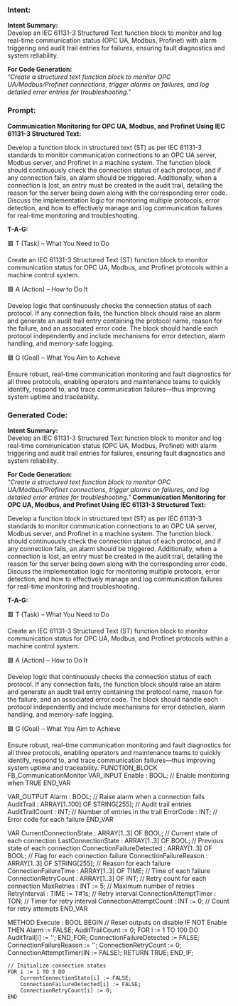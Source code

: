 ### Intent:
**Intent Summary:**  
Develop an IEC 61131-3 Structured Text function block to monitor and log real-time communication status (OPC UA, Modbus, Profinet) with alarm triggering and audit trail entries for failures, ensuring fault diagnostics and system reliability.  

**For Code Generation:**  
*"Create a structured text function block to monitor OPC UA/Modbus/Profinet connections, trigger alarms on failures, and log detailed error entries for troubleshooting."*

### Prompt:
**Communication Monitoring for OPC UA, Modbus, and Profinet Using IEC 61131-3 Structured Text:**

Develop a function block in structured text (ST) as per IEC 61131-3 standards to monitor communication connections to an OPC UA server, Modbus server, and Profinet in a machine system. The function block should continuously check the connection status of each protocol, and if any connection fails, an alarm should be triggered. Additionally, when a connection is lost, an entry must be created in the audit trail, detailing the reason for the server being down along with the corresponding error code. Discuss the implementation logic for monitoring multiple protocols, error detection, and how to effectively manage and log communication failures for real-time monitoring and troubleshooting.

**T-A-G:**

🟥 T (Task) – What You Need to Do

Create an IEC 61131-3 Structured Text (ST) function block to monitor communication status for OPC UA, Modbus, and Profinet protocols within a machine control system.

🟩 A (Action) – How to Do It

Develop logic that continuously checks the connection status of each protocol. If any connection fails, the function block should raise an alarm and generate an audit trail entry containing the protocol name, reason for the failure, and an associated error code. The block should handle each protocol independently and include mechanisms for error detection, alarm handling, and memory-safe logging.

🟦 G (Goal) – What You Aim to Achieve

Ensure robust, real-time communication monitoring and fault diagnostics for all three protocols, enabling operators and maintenance teams to quickly identify, respond to, and trace communication failures—thus improving system uptime and traceability.

### Generated Code:
**Intent Summary:**  
Develop an IEC 61131-3 Structured Text function block to monitor and log real-time communication status (OPC UA, Modbus, Profinet) with alarm triggering and audit trail entries for failures, ensuring fault diagnostics and system reliability.  

**For Code Generation:**  
*"Create a structured text function block to monitor OPC UA/Modbus/Profinet connections, trigger alarms on failures, and log detailed error entries for troubleshooting."*
**Communication Monitoring for OPC UA, Modbus, and Profinet Using IEC 61131-3 Structured Text:**

Develop a function block in structured text (ST) as per IEC 61131-3 standards to monitor communication connections to an OPC UA server, Modbus server, and Profinet in a machine system. The function block should continuously check the connection status of each protocol, and if any connection fails, an alarm should be triggered. Additionally, when a connection is lost, an entry must be created in the audit trail, detailing the reason for the server being down along with the corresponding error code. Discuss the implementation logic for monitoring multiple protocols, error detection, and how to effectively manage and log communication failures for real-time monitoring and troubleshooting.

**T-A-G:**

🟥 T (Task) – What You Need to Do

Create an IEC 61131-3 Structured Text (ST) function block to monitor communication status for OPC UA, Modbus, and Profinet protocols within a machine control system.

🟩 A (Action) – How to Do It

Develop logic that continuously checks the connection status of each protocol. If any connection fails, the function block should raise an alarm and generate an audit trail entry containing the protocol name, reason for the failure, and an associated error code. The block should handle each protocol independently and include mechanisms for error detection, alarm handling, and memory-safe logging.

🟦 G (Goal) – What You Aim to Achieve

Ensure robust, real-time communication monitoring and fault diagnostics for all three protocols, enabling operators and maintenance teams to quickly identify, respond to, and trace communication failures—thus improving system uptime and traceability.
FUNCTION_BLOCK FB_CommunicationMonitor
VAR_INPUT
    Enable : BOOL; // Enable monitoring when TRUE
END_VAR

VAR_OUTPUT
    Alarm : BOOL; // Raise alarm when a connection fails
    AuditTrail : ARRAY[1..100] OF STRING[255]; // Audit trail entries
    AuditTrailCount : INT; // Number of entries in the trail
    ErrorCode : INT; // Error code for each failure
END_VAR

VAR
    CurrentConnectionState : ARRAY[1..3] OF BOOL; // Current state of each connection
    LastConnectionState : ARRAY[1..3] OF BOOL; // Previous state of each connection
    ConnectionFailureDetected : ARRAY[1..3] OF BOOL; // Flag for each connection failure
    ConnectionFailureReason : ARRAY[1..3] OF STRING[255]; // Reason for each failure
    ConnectionFailureTime : ARRAY[1..3] OF TIME; // Time of each failure
    ConnectionRetryCount : ARRAY[1..3] OF INT; // Retry count for each connection
    MaxRetries : INT := 5; // Maximum number of retries
    RetryInterval : TIME := T#1s; // Retry interval
    ConnectionAttemptTimer : TON; // Timer for retry interval
    ConnectionAttemptCount : INT := 0; // Count for retry attempts
END_VAR

METHOD Execute : BOOL
BEGIN
    // Reset outputs on disable
    IF NOT Enable THEN
        Alarm := FALSE;
        AuditTrailCount := 0;
        FOR i := 1 TO 100 DO
            AuditTrail[i] := '';
        END_FOR;
        ConnectionFailureDetected := FALSE;
        ConnectionFailureReason := '';
        ConnectionRetryCount := 0;
        ConnectionAttemptTimer(IN := FALSE);
        RETURN TRUE;
    END_IF;

    // Initialize connection states
    FOR i := 1 TO 3 DO
        CurrentConnectionState[i] := FALSE;
        ConnectionFailureDetected[i] := FALSE;
        ConnectionRetryCount[i] := 0;
    END
